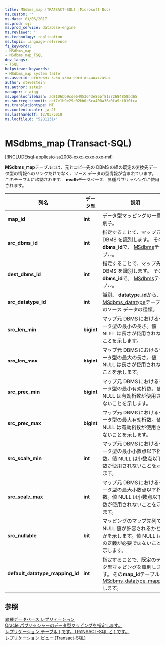 ```yaml
---
title: MSdbms_map (TRANSACT-SQL) |Microsoft Docs
ms.custom: ''
ms.date: 03/06/2017
ms.prod: sql
ms.prod_service: database-engine
ms.reviewer: ''
ms.technology: replication
ms.topic: language-reference
f1_keywords:
- MSdbms_map
- MSdbms_map_TSQL
dev_langs:
- TSQL
helpviewer_keywords:
- MSdbms_map system table
ms.assetid: df67e691-3a50-450a-99c5-8c4a041749ae
author: stevestein
ms.author: sstein
manager: craigg
ms.openlocfilehash: ad9106bb9cde64953643e86bf81e72684858bd65
ms.sourcegitcommit: ceb7e1b9e29e02bb0c6ca400a36e0fa9cf010fca
ms.translationtype: MT
ms.contentlocale: ja-JP
ms.lasthandoff: 12/03/2018
ms.locfileid: "52811314"
---
```

# <a name="msdbmsmap-transact-sql"></a>MSdbms_map (Transact-SQL)
[!INCLUDE[tsql-appliesto-ss2008-xxxx-xxxx-xxx-md](../../includes/tsql-appliesto-ss2008-xxxx-xxxx-xxx-md.md)]

  **MSdbms_map**テーブルには、元とコピー先の DBMS の組の既定の変換先データ型の情報へのリンクだけでなく、ソース データの型情報が含まれています。 このテーブルに格納されます、 **msdb**データベース、異種パブリッシングに使用されます。  
  
|列名|データ型|説明|  
|-----------------|---------------|-----------------|  
|**map_id**|**int**|データ型マッピングの一意識別子。|  
|**src_dbms_id**|**int**|指定することで、マップ元 DBMS を識別します。 その**dbms_id**で、 [MSdbms](../../relational-databases/system-tables/msdbms-transact-sql.md)テーブル。|  
|**dest_dbms_id**|**int**|指定することで、マップ先 DBMS を識別します。 その**dbms_id**で、 [MSdbms](../../relational-databases/system-tables/msdbms-transact-sql.md)テーブル。|  
|**src_datatype_id**|**int**|識別、 **datatype_id**から、 [MSdbms_datatype](../../relational-databases/system-tables/msdbms-datatype-transact-sql.md)テーブルのソース データの種類。|  
|**src_len_min**|**bigint**|マップ元 DBMS におけるデータ型の最小の長さ。値 NULL は長さが使用されないことを示します。|  
|**src_len_max**|**bigint**|マップ元 DBMS におけるデータ型の最大の長さ。値 NULL は長さが使用されないことを示します。|  
|**src_prec_min**|**bigint**|マップ元 DBMS におけるデータ型の最小有効桁数。値 NULL は有効桁数が使用されないことを示します。|  
|**src_prec_max**|**bigint**|マップ元 DBMS におけるデータ型の最大有効桁数。値 NULL は有効桁数が使用されないことを示します。|  
|**src_scale_min**|**int**|マップ元 DBMS におけるデータ型の最小小数点以下桁数。値 NULL は小数点以下桁数が使用されないことを示します。|  
|**src_scale_max**|**int**|マップ元 DBMS におけるデータ型の最大小数点以下桁数。値 NULL は小数点以下桁数が使用されないことを示します。|  
|**src_nullable**|**bit**|マッピングのマップ先列で NULL 値が許容されるかどうかを示します。値 NULL はこの定義が必要ではないことを示します。|  
|**default_datatype_mapping_id**|**int**|指定することで、既定のデータ型マッピングを識別します。 その**map_id**テーブル[MSdbms_datatype_mapping](../../relational-databases/system-tables/msdbms-datatype-mapping-transact-sql.md)します。|  
  
## <a name="see-also"></a>参照  
 [異種データベース レプリケーション](../../relational-databases/replication/non-sql/heterogeneous-database-replication.md)   
 [Oracle パブリッシャーのデータ型マッピングを指定します。](../../relational-databases/replication/publish/specify-data-type-mappings-for-an-oracle-publisher.md)   
 [レプリケーション テーブル &#40; です。TRANSACT-SQL と &#41; です。](../../relational-databases/system-tables/replication-tables-transact-sql.md)   
 [レプリケーション ビュー &#40;Transact-SQL&#41;](../../relational-databases/system-views/replication-views-transact-sql.md)  
  
  
